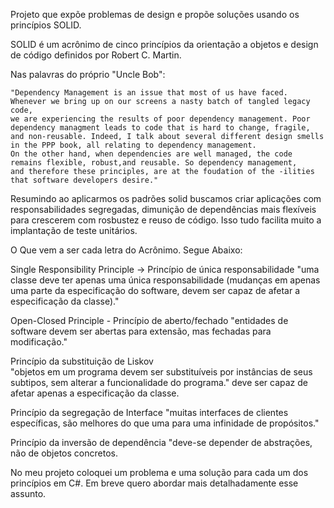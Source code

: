 
Projeto que expõe problemas de design e propõe soluções usando os princípios SOLID.

SOLID é um acrônimo de cinco princípios da orientação a objetos e design de código definidos por Robert C. Martin.

Nas palavras do próprio "Uncle Bob":
    
    "Dependency Management is an issue that most of us have faced. Whenever we bring up on our screens a nasty batch of tangled legacy code, 
    we are experiencing the results of poor dependency management. Poor dependency managment leads to code that is hard to change, fragile,
    and non-reusable. Indeed, I talk about several different design smells in the PPP book, all relating to dependency management. 
    On the other hand, when dependencies are well managed, the code remains flexible, robust,and reusable. So dependency management, 
    and therefore these principles, are at the foudation of the -ilities that software developers desire."
    
Resumindo ao aplicarmos os padrões solid buscamos criar aplicações com responsabilidades segregadas, dimunição de dependências mais flexíveis para
crescerem com rosbustez e reuso de código. Isso tudo facilita muito a implantação de teste unitários. 

O Que vem a ser cada letra do Acrônimo. Segue Abaixo:

Single Responsibility Principle -> Princípio de única responsabilidade 
  "uma classe deve ter apenas uma única responsabilidade (mudanças em apenas uma parte da especificação do software, devem ser capaz de afetar a 
   especificação da classe)."
   
Open-Closed Principle - Princípio de aberto/fechado
  "entidades de software devem ser abertas para extensão, mas fechadas para modificação."

Princípio da substituição de Liskov  
  "objetos em um programa devem ser substituíveis por instâncias de seus subtipos, sem alterar a funcionalidade do programa." deve ser capaz de 
  afetar apenas a especificação da classe.

Princípio da segregação de Interface
  "muitas interfaces de clientes específicas, são melhores do que uma para uma infinidade de propósitos."

Princípio da inversão de dependência
  "deve-se depender de abstrações, não de objetos concretos.

No meu projeto coloquei um problema e uma solução para cada um dos princípios em C#. Em breve quero abordar mais detalhadamente esse assunto.
